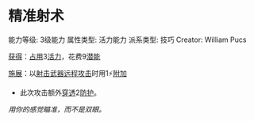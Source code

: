 # 精准射术

能力等级: 3级能力
属性类型: 活力能力
派系类型: 技巧
Creator: William Pucs

<aside>

[获得](https://www.notion.so/1b3d619a067b8027ba38e2c1caf9d84b?pvs=21)：[占用](https://www.notion.so/1b3d619a067b8028a794de6ceed96ec0?pvs=21)3[活力](https://www.notion.so/1b3d619a067b805391c0d92f6a9c2e06?pvs=21)，花费9[潜能](https://www.notion.so/1b3d619a067b80c2bdb4c721adc30021?pvs=21)

</aside>

<aside>

[施展](https://www.notion.so/1b3d619a067b80f38dccf027f026b32f?pvs=21)：以[射击武器](https://www.notion.so/1b3d619a067b80c69daad16fd44ea01d?pvs=21)[远程攻击](https://www.notion.so/1b4d619a067b805f8c27e6cffc369b74?pvs=21)时用1⚡️[附加](https://www.notion.so/1b3d619a067b808aba32f87c5cab4efb?pvs=21)

- 此次攻击额外[穿透](https://www.notion.so/1b4d619a067b80f9ac25d2f6f7bc3efc?pvs=21)2[防护](https://www.notion.so/1b3d619a067b806e8bd4c7265f5a00fa?pvs=21)。
</aside>

*用你的感觉瞄准，而不是双眼。*